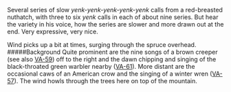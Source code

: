  

Several series of slow _yenk-yenk-yenk-yenk-yenk_ calls from a red-breasted nuthatch, with three to six _yenk_ calls in each of about nine series. But hear the variety in his voice, how the series are slower and more drawn out at the end. Very expressive, very nice.

Wind picks up a bit at times, surging through the spruce overhead. 
#####Background
Quite prominent are the nine songs of a brown creeper (see also [VA-59](http://listeningtoacontinentsing.com/recording.php?page=VA-59)) off to the right and the dawn chipping and singing of the black-throated green warbler nearby ([VA-61](http://listeningtoacontinentsing.com/recording.php?page=VA-61)). More distant are the occasional caws of an American crow and the singing of a winter wren ([VA-57](http://listeningtoacontinentsing.com/recording.php?page=VA-57)). The wind howls through the trees here on top of the mountain.  

